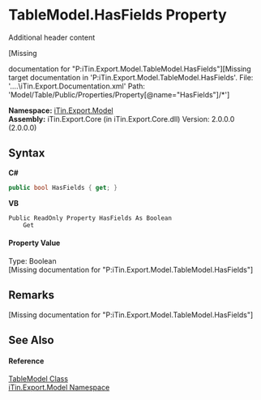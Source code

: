 # TableModel.HasFields Property 
Additional header content 

\[Missing <summary> documentation for "P:iTin.Export.Model.TableModel.HasFields"\]\[Missing <include> target documentation in 'P:iTin.Export.Model.TableModel.HasFields'.  File: '..\..\iTin.Export.Documentation.xml' Path: 'Model/Table/Public/Properties/Property[@name="HasFields"]/*'\]

**Namespace:**&nbsp;<a href="N_iTin_Export_Model">iTin.Export.Model</a><br />**Assembly:**&nbsp;iTin.Export.Core (in iTin.Export.Core.dll) Version: 2.0.0.0 (2.0.0.0)

## Syntax

**C#**<br />
``` C#
public bool HasFields { get; }
```

**VB**<br />
``` VB
Public ReadOnly Property HasFields As Boolean
	Get
```


#### Property Value
Type: Boolean<br />\[Missing <value> documentation for "P:iTin.Export.Model.TableModel.HasFields"\]

## Remarks
\[Missing <remarks> documentation for "P:iTin.Export.Model.TableModel.HasFields"\]

## See Also


#### Reference
<a href="T_iTin_Export_Model_TableModel">TableModel Class</a><br /><a href="N_iTin_Export_Model">iTin.Export.Model Namespace</a><br />